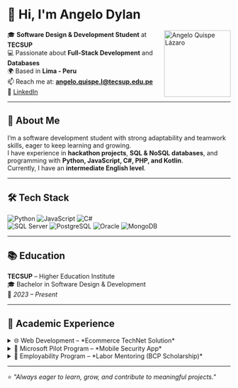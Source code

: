 # 👋 Hi, I'm Angelo Dylan

<img src="https://i.gifer.com/5Xyr.gif" alt="Angelo Quispe Lázaro" width="150" align="right" />



🎓 **Software Design & Development Student** at **TECSUP**  
💻 Passionate about **Full-Stack Development** and **Databases**  
🌍 Based in **Lima - Peru**  
📫 Reach me at: **angelo.quispe.l@tecsup.edu.pe**  
🔗 [LinkedIn](www.linkedin.com/in/angelo-dylan-ql)  


---

## 🚀 About Me  
I’m a software development student with strong adaptability and teamwork skills, eager to keep learning and growing.  
I have experience in **hackathon projects**, **SQL & NoSQL databases**, and programming with **Python, JavaScript, C#, PHP, and Kotlin**.  
Currently, I have an **intermediate English level**.  

---

## 🛠️ Tech Stack  

![Python](https://img.shields.io/badge/-Python-3776AB?style=flat&logo=python&logoColor=white)
![JavaScript](https://img.shields.io/badge/-JavaScript-F7DF1E?style=flat&logo=javascript&logoColor=black)
![C#](https://img.shields.io/badge/-C%23-239120?style=flat&logo=c-sharp&logoColor=white)  
![SQL Server](https://img.shields.io/badge/-SQL%20Server-CC2927?style=flat&logo=microsoft-sql-server&logoColor=white)
![PostgreSQL](https://img.shields.io/badge/-PostgreSQL-336791?style=flat&logo=postgresql&logoColor=white)
![Oracle](https://img.shields.io/badge/-Oracle-F80000?style=flat&logo=oracle&logoColor=white)
![MongoDB](https://img.shields.io/badge/-MongoDB-47A248?style=flat&logo=mongodb&logoColor=white)  

---

## 📚 Education  
**TECSUP** – Higher Education Institute  
🎓 Bachelor in Software Design & Development  
📅 *2023 – Present*  

---

## 💼 Academic Experience  

<details>
  <summary>🌐 Web Development – *Ecommerce TechNet Solution*</summary>
  <p>
  Designed and implemented an online store platform with:  
  - Product catalog and search engine  
  - Shopping cart and payment methods  
  - User-friendly interface for customers  
  </p>
</details>

<details>
  <summary>📱 Microsoft Pilot Program – *Mobile Security App*</summary>
  <p>
  Developed a mobile application focused on personal safety with:  
  - Real-time alerts and GPS tracking  
  - Emergency contact notifications  
  - Microsoft-powered innovative tools  
  </p>
</details>

<details>
  <summary>🤝 Employability Program – *Labor Mentoring (BCP Scholarship)*</summary>
  <p>
  Attended training sessions on:  
  - Effective communication  
  - Teamwork  
  - Interview preparation  
  </p>
</details>

---

⭐️ *"Always eager to learn, grow, and contribute to meaningful projects."*  
